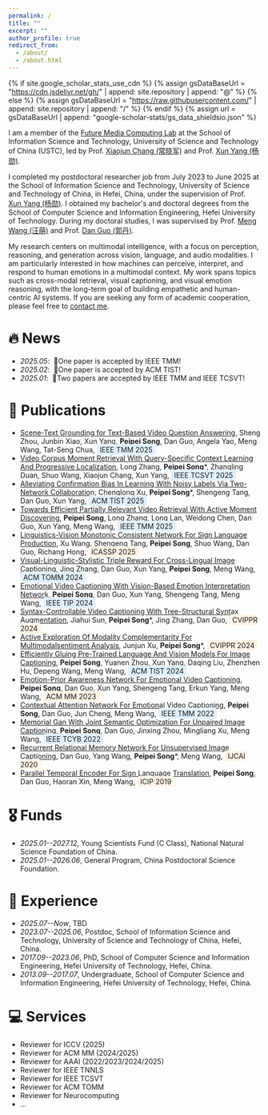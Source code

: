 ```yaml
---
permalink: /
title: ""
excerpt: ""
author_profile: true
redirect_from: 
  - /about/
  - /about.html
---
```


{% if site.google_scholar_stats_use_cdn %}
{% assign gsDataBaseUrl = "https://cdn.jsdelivr.net/gh/" | append: site.repository | append: "@" %}
{% else %}
{% assign gsDataBaseUrl = "https://raw.githubusercontent.com/" | append: site.repository | append: "/" %}
{% endif %}
{% assign url = gsDataBaseUrl | append: "google-scholar-stats/gs_data_shieldsio.json" %}

<span class='anchor' id='about-me'></span>

<!--I am currently an Associate Researcher at the School of Information Science and Technology, University of Science and Technology of China (USTC).--> 
I am a member of the [Future Media Computing Lab](https://ftttank.github.io/#about) at the School of Information Science and Technology, University of Science and Technology of China (USTC), led by Prof. [Xiaojun Chang (常晓军)](https://www.xiaojun.ai/) and Prof. [Xun Yang (杨勋)](https://faculty.ustc.edu.cn/yangxun/en/index.htm).

I completed my postdoctoral researcher job from July 2023 to June 2025 at the School of Information Science and Technology, University of Science and Technology of China, in Hefei, China, under the supervision of Prof. [Xun Yang (杨勋)](https://faculty.ustc.edu.cn/yangxun/en/index.htm). I obtained my bachelor's and doctoral degrees from the School of Computer Science and Information Engineering, Hefei University of Technology. During my doctoral studies, I was supervised by Prof. [Meng Wang (汪萌)](https://scholar.google.com/citations?user=rHagaaIAAAAJ) and Prof. [Dan Guo (郭丹)](https://scholar.google.com/citations?user=DsEONuMAAAAJ). 

My research centers on multimodal intelligence, with a focus on perception, reasoning, and generation across vision, language, and audio modalities. I am particularly interested in how machines can perceive, interpret, and respond to human emotions in a multimodal context. My work spans topics such as cross-modal retrieval, visual captioning, and visual emotion reasoning, with the long-term goal of building empathetic and human-centric AI systems. If you are seeking any form of academic cooperation, please feel free to [contact me](mailto:beta.songpp@gmail.com).


# 🔥 News
- *2025.05*: &nbsp;🎉One paper is accepted by IEEE TMM!
- *2025.02*: &nbsp;🎉One paper is accepted by ACM TIST!
- *2025.01*: &nbsp;🎉Two papers are accepted by IEEE TMM and IEEE TCSVT!

# 📝 Publications 
- [Scene-Text Grounding for Text-Based Video Question Answering](https://songpipi.github.io/), Sheng Zhou, Junbin Xiao, Xun Yang, **Peipei Song**, Dan Guo, Angela Yao, Meng Wang, Tat-Seng Chua, <span style="background-color: #e0f0ff; padding: 2px 6px; border-radius: 4px;">IEEE TMM 2025</span>
- [Video Corpus Moment Retrieval With Query-Specific Context Learning And Progressive Localization](https://songpipi.github.io/), Long Zhang, **Peipei Song***, Zhangling Duan, Shuo Wang, Xiaojun Chang, Xun Yang, <span style="background-color: #e0f0ff; padding: 2px 6px; border-radius: 4px;">IEEE TCSVT 2025</span>
- [Alleviating Confirmation Bias In Learning With Noisy Labels Via Two-Network Collaboration](https://songpipi.github.io/), Chenglong Xu, **Peipei Song***, Shengeng Tang, Dan Guo, Xun Yang, <span style="background-color: #e0f0ff; padding: 2px 6px; border-radius: 4px;">ACM TIST 2025</span>
- [Towards Efficient Partially Relevant Video Retrieval With Active Moment Discovering](https://songpipi.github.io/), **Peipei Song**, Long Zhang, Long Lan, Weidong Chen, Dan Guo, Xun Yang, Meng Wang, <span style="background-color: #e0f0ff; padding: 2px 6px; border-radius: 4px;">IEEE TMM 2025</span>
- [Linguistics-Vision Monotonic Consistent Network For Sign Language Production](https://songpipi.github.io/), Xu Wang, Shengeng Tang, **Peipei Song**, Shuo Wang, Dan Guo, Richang Hong, <span style="background-color: #fff4e6; padding: 2px 6px; border-radius: 4px;">ICASSP 2025</span>
- [Visual-Linguistic-Stylistic Triple Reward For Cross-Lingual Image Captioning](https://songpipi.github.io/), Jing Zhang, Dan Guo, Xun Yang, **Peipei Song**, Meng Wang, <span style="background-color: #e0f0ff; padding: 2px 6px; border-radius: 4px;">ACM TOMM 2024</span>
- [Emotional Video Captioning With Vision-Based Emotion Interpretation Network](https://songpipi.github.io/), **Peipei Song**, Dan Guo, Xun Yang, Shengeng Tang, Meng Wang, <span style="background-color: #e0f0ff; padding: 2px 6px; border-radius: 4px;">IEEE TIP 2024</span>
- [Syntax-Controllable Video Captioning With Tree-Structural Syntax Augmentation](https://songpipi.github.io/), Jiahui Sun, **Peipei Song***, Jing Zhang, Dan Guo, <span style="background-color: #fff4e6; padding: 2px 6px; border-radius: 4px;">CVIPPR 2024</span>
- [Active Exploration Of Modality Complementarity For Multimodalsentiment Analysis](https://songpipi.github.io/), Junjun Xu, **Peipei Song***, <span style="background-color: #fff4e6; padding: 2px 6px; border-radius: 4px;">CVIPPR 2024</span>
- [Efficiently Gluing Pre-Trained Language And Vision Models For Image Captioning](https://songpipi.github.io/), **Peipei Song**, Yuanen Zhou, Xun Yang, Daqing Liu, Zhenzhen Hu, Depeng Wang, Meng Wang, <span style="background-color: #e0f0ff; padding: 2px 6px; border-radius: 4px;">ACM TIST 2024</span>
- [Emotion-Prior Awareness Network For Emotional Video Captioning](https://songpipi.github.io/), **Peipei Song**, Dan Guo, Xun Yang, Shengeng Tang, Erkun Yang, Meng Wang, <span style="background-color: #fff4e6; padding: 2px 6px; border-radius: 4px;">ACM MM 2023</span>
- [Contextual Attention Network For Emotional Video Captioning](https://songpipi.github.io/), **Peipei Song**, Dan Guo, Jun Cheng, Meng Wang, <span style="background-color: #e0f0ff; padding: 2px 6px; border-radius: 4px;">IEEE TMM 2022</span>
- [Memorial Gan With Joint Semantic Optimization For Unpaired Image Captioning](https://songpipi.github.io/), **Peipei Song**, Dan Guo, Jinxing Zhou, Mingliang Xu, Meng Wang, <span style="background-color: #e0f0ff; padding: 2px 6px; border-radius: 4px;">IEEE TCYB 2022</span>
- [Recurrent Relational Memory Network For Unsupervised Image Captioning](https://songpipi.github.io/), Dan Guo, Yang Wang, **Peipei Song***, Meng Wang, <span style="background-color: #fff4e6; padding: 2px 6px; border-radius: 4px;">IJCAI 2020</span>
- [Parallel Temporal Encoder For Sign Language Translation](https://songpipi.github.io/), **Peipei Song**, Dan Guo, Haoran Xin, Meng Wang, <span style="background-color: #fff4e6; padding: 2px 6px; border-radius: 4px;">ICIP 2019</span>


# 🎖 Funds
- *2025.01--2027.12*, Young Scientists Fund (C Class), National Natural Science Foundation of China.
- *2025.01--2026.06*, General Program, China Postdoctoral Science Foundation. 

# 📖 Experience
- *2025.07--Now*, TBD
- *2023.07--2025.06*, Postdoc, School of Information Science and Technology, University of Science and Technology of China, Hefei, China. 
- *2017.09--2023.06*, PhD, School of Computer Science and Information Engineering, Hefei University of Technology, Hefei, China. 
- *2013.09--2017.07*, Undergraduate, School of Computer Science and Information Engineering, Hefei University of Technology, Hefei, China.

# 💻 Services  
- Reviewer for ICCV (2025)
- Reviewer for ACM MM (2024/2025)
- Reviewer for AAAI (2022/2023/2024/2025)
- Reviewer for IEEE TNNLS
- Reviewer for IEEE TCSVT
- Reviewer for ACM TOMM
- Reviewer for Neurocomputing
- ...


